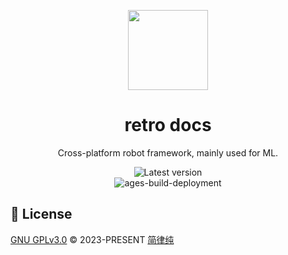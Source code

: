 <p align="center"><img width="128" src="https://github.com/retrofor/retro/raw/main/119327113.png"></p>
<h1 align="center">
  retro docs
</h1>
<p align="center">
  Cross-platform robot framework, mainly used for ML.
</p>
<p align="center">
  <a style="text-decoration:none" href="https://github.com/retrofor/retrofor.github.io/releases" target="_blank">
    <img src="https://img.shields.io/github/release/retrofor/retrofor.github.io.svg?label=Latest%20version" alt="Latest version" />
  </a>
  <br>
  <a style="text-decoration:none" href="https://github.com/retrofor/retorfor.github.io/actions/workflows/pages/pages-build-deployment" target="_blank">
    <img src="https://github.com/retrofor/retorfor.github.io/actions/workflows/pages/pages-build-deployment/badge.svg" alt="ages-build-deployment" />
  </a>
</p>

## 📄 License
[GNU GPLv3.0](https://github.com/retrofor/retrofor.github.io/blob/master/LICENSE) © 2023-PRESENT [简律纯](https://github.com/HsiangNianian)
